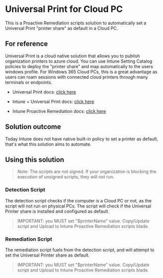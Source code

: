 # Universal Print for Cloud PC
This is a Proactive Remediation scripts solution to automatically set a Universal Print "printer share" as default in a Cloud PC.

## For reference
Universal Print is a cloud native solution that allows you to publish organization printers to azure cloud.
You can use Intune Setting Catalog policies to deploy the "printer share" and map automatically to the users windows profile.
For Windows 365 Cloud PCs, this is a great advantage as users can roam sessions with connected cloud printers through many terminals or endpoints.

* Universal Print docs:
[click here](https://learn.microsoft.com/en-us/universal-print/discover-universal-print)

* Intune + Universal Print docs:
[click here](https://learn.microsoft.com/en-us/mem/intune/configuration/settings-catalog-printer-provisioning)

* Intune Proactive Remediation docs:
[click here](https://learn.microsoft.com/en-us/mem/intune/fundamentals/remediations)

## Solution outcome
Today Intune does not have native built-in policy to set a printer as default, that's what this solution aims to automate.

## Using this solution
> Note: The scripts are not signed. If your organization is blocking the execution of unsigned scripts, they will not run.

### Detection Script
The detection script checks if the computer is a Cloud PC or not, as the script will not run on physical PCs.
The script will check if the Universal Printer share is installed and configured as default.

> IMPORTANT: you MUST set "$printerName" value. Copy/Update script and Upload to Intune Proactive Remediation scripts blade.

### Remediation Script
The remediation script fuels from the detection script, and will attempt to set the Universal Printer share as default.

> IMPORTANT: you MUST set "$printerName" value. Copy/Update script and Upload to Intune Proactive Remediation scripts blade.
